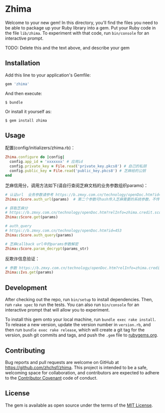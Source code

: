 # Zhima

Welcome to your new gem! In this directory, you'll find the files you need to be able to package up your Ruby library into a gem. Put your Ruby code in the file `lib/zhima`. To experiment with that code, run `bin/console` for an interactive prompt.

TODO: Delete this and the text above, and describe your gem

## Installation

Add this line to your application's Gemfile:

```ruby
gem 'zhima'
```

And then execute:

    $ bundle

Or install it yourself as:

    $ gem install zhima

## Usage
配置(config/initializers/zhima.rb)：
```ruby
Zhima.configure do |config|
  config.app_id = 'xxxxxxx' # 应用id
  config.private_key = File.read('private_key.pkcs8') # 自己的私钥
  config.public_key = File.read('public_key.pkcs8') # 芝麻给的公钥
end
```

芝麻信用分，调用方法如下(请自行查阅芝麻文档的业务参数组织params)：
```ruby
# 认证url  业务参数请参考 https://b.zmxy.com.cn/technology/openDoc.htm?id=67
Zhima::Score.auth_url(params)  # 第二个参数可hash传入芝麻需要的系统参数，不传亦可（下同，省略）

# 获取芝麻分
# https://b.zmxy.com.cn/technology/openDoc.htm?relInfo=zhima.credit.score.get@1.0@1.4&relType=API_DOC&type=API_INFO_DOC&LEFT_MENU_MODEnull#Seq_1
Zhima::Score.get(params)

# auth_query
# https://b.zmxy.com.cn/technology/openDoc.htm?id=453
Zhima::Score.auth_query(params)

# 芝麻callback url中的params参数解密
Zhima::Score.param_decrypt(params_str)
```

反欺诈信息验证：
```ruby
# 参数 https://b.zmxy.com.cn/technology/openDoc.htm?relInfo=zhima.credit.ivs.detail.get@1.0@1.2&relType=API_DOC&type=API_INFO_DOC&LEFT_MENU_MODEnull
Zhima::Ivs.get(params)
```

## Development

After checking out the repo, run `bin/setup` to install dependencies. Then, run `rake spec` to run the tests. You can also run `bin/console` for an interactive prompt that will allow you to experiment.

To install this gem onto your local machine, run `bundle exec rake install`. To release a new version, update the version number in `version.rb`, and then run `bundle exec rake release`, which will create a git tag for the version, push git commits and tags, and push the `.gem` file to [rubygems.org](https://rubygems.org).

## Contributing

Bug reports and pull requests are welcome on GitHub at https://github.com/zhchsf/zhima. This project is intended to be a safe, welcoming space for collaboration, and contributors are expected to adhere to the [Contributor Covenant](http://contributor-covenant.org) code of conduct.


## License

The gem is available as open source under the terms of the [MIT License](http://opensource.org/licenses/MIT).

